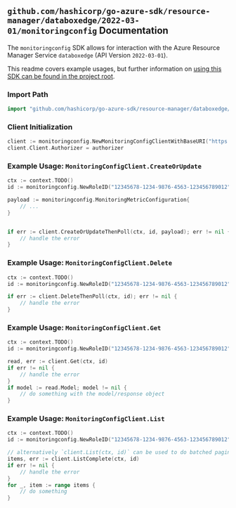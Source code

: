
## `github.com/hashicorp/go-azure-sdk/resource-manager/databoxedge/2022-03-01/monitoringconfig` Documentation

The `monitoringconfig` SDK allows for interaction with the Azure Resource Manager Service `databoxedge` (API Version `2022-03-01`).

This readme covers example usages, but further information on [using this SDK can be found in the project root](https://github.com/hashicorp/go-azure-sdk/tree/main/docs).

### Import Path

```go
import "github.com/hashicorp/go-azure-sdk/resource-manager/databoxedge/2022-03-01/monitoringconfig"
```


### Client Initialization

```go
client := monitoringconfig.NewMonitoringConfigClientWithBaseURI("https://management.azure.com")
client.Client.Authorizer = authorizer
```


### Example Usage: `MonitoringConfigClient.CreateOrUpdate`

```go
ctx := context.TODO()
id := monitoringconfig.NewRoleID("12345678-1234-9876-4563-123456789012", "example-resource-group", "dataBoxEdgeDeviceValue", "roleValue")

payload := monitoringconfig.MonitoringMetricConfiguration{
	// ...
}


if err := client.CreateOrUpdateThenPoll(ctx, id, payload); err != nil {
	// handle the error
}
```


### Example Usage: `MonitoringConfigClient.Delete`

```go
ctx := context.TODO()
id := monitoringconfig.NewRoleID("12345678-1234-9876-4563-123456789012", "example-resource-group", "dataBoxEdgeDeviceValue", "roleValue")

if err := client.DeleteThenPoll(ctx, id); err != nil {
	// handle the error
}
```


### Example Usage: `MonitoringConfigClient.Get`

```go
ctx := context.TODO()
id := monitoringconfig.NewRoleID("12345678-1234-9876-4563-123456789012", "example-resource-group", "dataBoxEdgeDeviceValue", "roleValue")

read, err := client.Get(ctx, id)
if err != nil {
	// handle the error
}
if model := read.Model; model != nil {
	// do something with the model/response object
}
```


### Example Usage: `MonitoringConfigClient.List`

```go
ctx := context.TODO()
id := monitoringconfig.NewRoleID("12345678-1234-9876-4563-123456789012", "example-resource-group", "dataBoxEdgeDeviceValue", "roleValue")

// alternatively `client.List(ctx, id)` can be used to do batched pagination
items, err := client.ListComplete(ctx, id)
if err != nil {
	// handle the error
}
for _, item := range items {
	// do something
}
```

